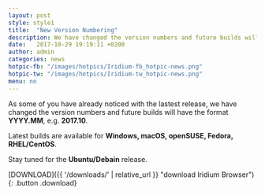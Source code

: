```yaml
---
layout: post
style: style1
title:  "New Version Numbering"
description: We have changed the version numbers and future builds will have the format YYYY.MM
date:   2017-10-29 19:19:11 +0200
author:	admin
categories: news
hotpic-fb: "/images/hotpics/Iridium-fb_hotpic-news.png"
hotpic-tw: "/images/hotpics/Iridium-tw_hotpic-news.png"
menu: no
---
```


As some of you have already noticed with the lastest release, we have changed the version numbers and future builds will have the format **YYYY.MM**, e.g. **2017.10**.      
<!--break-->       
Latest builds are available for **Windows, macOS, openSUSE, Fedora, RHEL/CentOS**.     

Stay tuned for the **Ubuntu/Debain** release.               

[DOWNLOAD]({{ '/downloads/' | relative_url }} "download Iridium Browser"){: .button .download}     